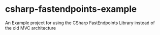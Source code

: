 # csharp-fastendpoints-example
An Example project for using the CSharp FastEndpoints Library instead of the old MVC architecture
